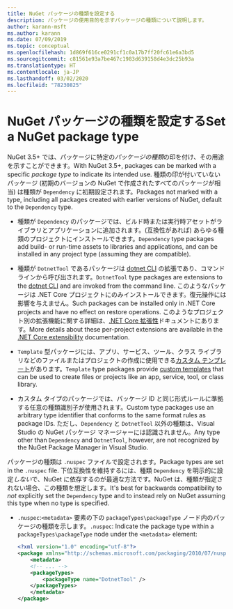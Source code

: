```yaml
---
title: NuGet パッケージの種類を設定する
description: パッケージの使用目的を示すパッケージの種類について説明します。
author: karann-msft
ms.author: karann
ms.date: 07/09/2019
ms.topic: conceptual
ms.openlocfilehash: 1d869f616ce0291cf1c0a17b7ff20fc61e6a3bd5
ms.sourcegitcommit: c81561e93a7be467c1983d639158d4e3dc25b93a
ms.translationtype: HT
ms.contentlocale: ja-JP
ms.lasthandoff: 03/02/2020
ms.locfileid: "78230825"
---
```

# <a name="set-a-nuget-package-type"></a><span data-ttu-id="45e4f-103">NuGet パッケージの種類を設定する</span><span class="sxs-lookup"><span data-stu-id="45e4f-103">Set a NuGet package type</span></span>

<span data-ttu-id="45e4f-104">NuGet 3.5+ では、パッケージに特定の*パッケージの種類*の印を付け、その用途を示すことができます。</span><span class="sxs-lookup"><span data-stu-id="45e4f-104">With NuGet 3.5+, packages can be marked with a specific *package type* to indicate its intended use.</span></span> <span data-ttu-id="45e4f-105">種類の印が付いていないパッケージ (初期のバージョンの NuGet で作成されたすべてのパッケージが相当) は種類が `Dependency` に初期設定されます。</span><span class="sxs-lookup"><span data-stu-id="45e4f-105">Packages not marked with a type, including all packages created with earlier versions of NuGet, default to the `Dependency` type.</span></span>

- <span data-ttu-id="45e4f-106">種類が `Dependency` のパッケージでは、ビルド時または実行時アセットがライブラリとアプリケーションに追加されます。(互換性があれば) あらゆる種類のプロジェクトにインストールできます。</span><span class="sxs-lookup"><span data-stu-id="45e4f-106">`Dependency` type packages add build- or run-time assets to libraries and applications, and can be installed in any project type (assuming they are compatible).</span></span>

- <span data-ttu-id="45e4f-107">種類が `DotnetTool` であるパッケージは [dotnet CLI](/dotnet/articles/core/tools/index) の拡張であり、コマンド ラインから呼び出されます。</span><span class="sxs-lookup"><span data-stu-id="45e4f-107">`DotnetTool` type packages are extensions to the [dotnet CLI](/dotnet/articles/core/tools/index) and are invoked from the command line.</span></span> <span data-ttu-id="45e4f-108">このようなパッケージは .NET Core プロジェクトにのみインストールできます。復元操作には影響を与えません。</span><span class="sxs-lookup"><span data-stu-id="45e4f-108">Such packages can be installed only in .NET Core projects and have no effect on restore operations.</span></span> <span data-ttu-id="45e4f-109">このようなプロジェクト別の拡張機能に関する詳細は、[.NET Core 拡張性](/dotnet/articles/core/tools/extensibility#per-project-based-extensibility)ドキュメントにあります。</span><span class="sxs-lookup"><span data-stu-id="45e4f-109">More details about these per-project extensions are available in the  [.NET Core extensibility](/dotnet/articles/core/tools/extensibility#per-project-based-extensibility) documentation.</span></span>

- <span data-ttu-id="45e4f-110">`Template` 型パッケージには、アプリ、サービス、ツール、クラス ライブラリなどのファイルまたはプロジェクトの作成に使用できる[カスタム テンプレート](/dotnet/core/tools/custom-templates)があります。</span><span class="sxs-lookup"><span data-stu-id="45e4f-110">`Template` type packages provide [custom templates](/dotnet/core/tools/custom-templates) that can be used to create files or projects like an app, service, tool, or class library.</span></span>

- <span data-ttu-id="45e4f-111">カスタム タイプのパッケージでは、パッケージ ID と同じ形式ルールに準拠する任意の種類識別子が使用されます。</span><span class="sxs-lookup"><span data-stu-id="45e4f-111">Custom type packages use an arbitrary type identifier that conforms to the same format rules as package IDs.</span></span> <span data-ttu-id="45e4f-112">ただし、`Dependency` と `DotnetTool` 以外の種類は、Visual Studio の NuGet パッケージ マネージャーには認識されません。</span><span class="sxs-lookup"><span data-stu-id="45e4f-112">Any type other than `Dependency` and `DotnetTool`, however, are not recognized by the NuGet Package Manager in Visual Studio.</span></span>

<span data-ttu-id="45e4f-113">パッケージの種類は `.nuspec` ファイルで設定されます。</span><span class="sxs-lookup"><span data-stu-id="45e4f-113">Package types are set in the `.nuspec` file.</span></span> <span data-ttu-id="45e4f-114">下位互換性を維持するには、種類 `Dependency` を明示的に設定*しない*で、NuGet に依存するのが最適な方法です。NuGet は、種類が指定されない場合、この種類を想定します。</span><span class="sxs-lookup"><span data-stu-id="45e4f-114">It's best for backwards compatibility to *not* explicitly set the `Dependency` type and to instead rely on NuGet assuming this type when no type is specified.</span></span>

- <span data-ttu-id="45e4f-115">`.nuspec`:`<metadata>` 要素の下の `packageTypes\packageType` ノード内のパッケージの種類を示します。</span><span class="sxs-lookup"><span data-stu-id="45e4f-115">`.nuspec`: Indicate the package type within a `packageTypes\packageType` node under the `<metadata>` element:</span></span>

    ```xml
    <?xml version="1.0" encoding="utf-8"?>
    <package xmlns="http://schemas.microsoft.com/packaging/2010/07/nuspec.xsd">
        <metadata>
        <!-- ... -->
        <packageTypes>
            <packageType name="DotnetTool" />
        </packageTypes>
        </metadata>
    </package>
    ```
